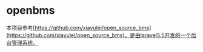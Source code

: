 # openbms
本项目参考[https://github.com/xiayulei/open_source_bms](https://github.com/xiayulei/open_source_bms)，是由laravel5.5开发的一个后台管理系统。
